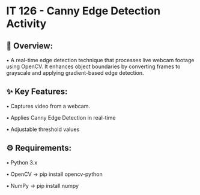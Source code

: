 # IT 126 - Canny Edge Detection Activity

## 📌 Overview:
• A real-time edge detection technique that processes live webcam footage using OpenCV. It enhances object boundaries by converting frames to grayscale and applying gradient-based edge detection.

## ✨ Key Features:
• Captures video from a webcam.

• Applies Canny Edge Detection in real-time

• Adjustable threshold values

## ⚙️  Requirements:
• Python 3.x

• OpenCV → pip install opencv-python

• NumPy → pip install numpy
